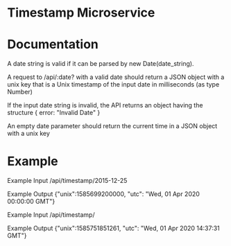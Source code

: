 # Timestamp Microservice
# Documentation
A date string is valid if it can be parsed by new Date(date_string).

A request to /api/:date? with a valid date should return a JSON object with a unix key that is a Unix timestamp of the input date in milliseconds (as type Number)

If the input date string is invalid, the API returns an object having the structure { error: "Invalid Date" }

An empty date parameter should return the current time in a JSON object with a unix key

# Example
Example Input
/api/timestamp/2015-12-25

Example Output
{"unix":1585699200000, "utc": "Wed, 01 Apr 2020 00:00:00 GMT"}

Example Input
/api/timestamp/

Example Output
{"unix":1585751851261, "utc": "Wed, 01 Apr 2020 14:37:31 GMT"}



